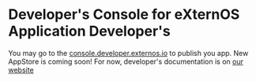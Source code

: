 # Developer's Console for eXternOS Application Developer's

You may go to the [console.developer.externos.io](https://console.developer.externos.io) to publish you app.
New AppStore is coming soon!
For now, developer's documentation is on [our website](https://externos.io/developers)
